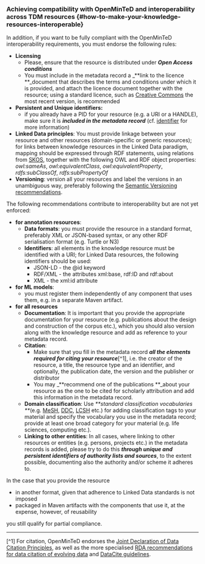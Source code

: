 ### ​Achieving compatibility with OpenMinTeD and interoperability across TDM resources {#how-to-make-your-knowledge-resources-interoperable}

In addition, if you want to be fully compliant with the OpenMinTeD interoperability requirements, you must endorse the following rules:
* **Licensing**
  * Please, ensure that the resource is distributed under _**Open Access conditions**_
  * You must include in the metadata record a _**link to the licence **_document that describes the terms and conditions under which it is provided, and attach the licence document together with the resource; using a standard licence, such as [Creative Commons](https://creativecommons.org/share-your-work/) the most recent version, is recommended
* **Persistent and Unique identifiers:**
  * if you already have a PID for your resource (e.g. a URI or a HANDLE), make sure it is _**included in the metadata record**_ (cf. [identifier](/models_identifier.md) for more information)
* **Linked Data principles**: You must provide linkage between your resource and other resources (domain-specific or generic resources); for links between knowledge resources in the Linked Data paradigm, mapping should be expressed through RDF statements, using relations from [SKOS](https://www.w3.org/2004/02/skos/), together with the following OWL and RDF object properties: _owl:sameAs_, _owl:equivalentClass_, _owl:equivalentProperty_, _rdfs:subClassOf_, _rdfs:subPropertyOf_
*  **Versioning**: version all your resources and label the versions in an unambiguous way, preferably following the [Semantic Versioning recommendations](http://semver.org).

The following recommendations contribute to interoperability but are not yet enforced:
* **for annotation resources**:
  * **Data formats**: you must provide the resource in a standard format, preferably XML or JSON-based syntax, or any other RDF serialisation format \(e.g. Turtle or N3\)
  * **Identifiers**: all elements in the knowledge resource must be identified with a URI; for Linked Data resources, the following identifiers should be used:
    * JSON-LD - the @id keyword
    * RDF/XML - the attributes xml:base, rdf:ID and rdf:about
    * XML - the xml:id attribute
* **for ML models**:
  * you must register them independently of any component that uses them, e.g. in a separate Maven artifact.
* **for all resources**
  * **Documentation**: It is important that you provide the appropriate documentation for your resource (e.g. publications about the design and construction of the corpus etc.), which you should also version along with the knowledge resource and add as reference to your metadata record.
  * **Citation**: 
    * Make sure that you fill in the metadata record _**all the elements required for citing your resource**_[^1], i.e. the creator of the resource, a title, the resource type and an identifier, and optionally, the publication date, the version and the publisher or distributor
    * You may _**recommend one of the publications **_about your resource as the one to be cited for scholarly attribution and add this information in the metadata record.
  * **Domain classification**: Use _**standard classification vocabularies **_(e.g. [MeSH](https://www.nlm.nih.gov/mesh/), [DDC](https://www.oclc.org/dewey.en.html), [LCSH](http://id.loc.gov/authorities/subjects.html) etc.) for adding classification tags to your material and specify the vocabulary you use in the metadata record; provide at least one broad category for your material (e.g. life sciences, computing etc.).
  * **Linking to other entities**: In all cases, where linking to other resources or entities (e.g. persons, projects etc.) in the metadata records is added, please try to do this _**through unique and persistent identifiers of authority lists and sources**_, to the extent possible, documenting also the authority and/or scheme it adheres to.

In the case that you provide the resource
* in another format, given that adherence to Linked Data standards is not imposed
* packaged in Maven artifacts with the components that use it, at the expense, however, of reusability

you still qualify for partial compliance.

******
[^1] For citation, OpenMinTeD endorses the [Joint Declaration of Data Citation Principles](https://www.force11.org/group/joint-declaration-data-citation-principles-final), as well as the more specialised [RDA recommendations for data citation of evolving data](https://www.rd-alliance.org/system/files/RDA-DC-Recommendations_151020.pdf) and [DataCite guidelines](https://www.datacite.org/cite-your-data.html).



